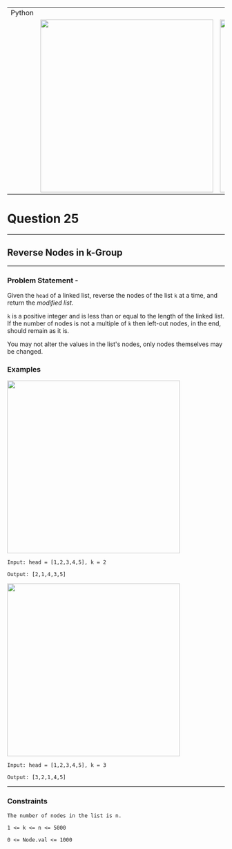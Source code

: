 ||||
|---|---|---|
|Python|
||<img src = 'https://awesomescreenshot.s3.amazonaws.com/image/4900480/44186184-5a91e613c0ceed027a97808ecbca8fa9.png?X-Amz-Algorithm=AWS4-HMAC-SHA256&X-Amz-Credential=AKIAJSCJQ2NM3XLFPVKA%2F20231111%2Fus-east-1%2Fs3%2Faws4_request&X-Amz-Date=20231111T125838Z&X-Amz-Expires=28800&X-Amz-SignedHeaders=host&X-Amz-Signature=f4beaa40fe4decf48dbcff810ae75916cec4e4c1e3082aa9edd637f80ee739ab' width = 400>|<img src = 'https://awesomescreenshot.s3.amazonaws.com/image/4900480/44186190-bfc379d692efa27e4401db5fc510b096.png?X-Amz-Algorithm=AWS4-HMAC-SHA256&X-Amz-Credential=AKIAJSCJQ2NM3XLFPVKA%2F20231111%2Fus-east-1%2Fs3%2Faws4_request&X-Amz-Date=20231111T125850Z&X-Amz-Expires=28800&X-Amz-SignedHeaders=host&X-Amz-Signature=bc11a4c3f76d2d67947816745e004e767868e6fa3c99d1b9c8ba1ae6457de7dc' width = 400>


# Question 25
****
## Reverse Nodes in k-Group    

****
### Problem Statement -

Given the `head` of a linked list, reverse the nodes of the list `k` at a time, and return the *modified list*.

`k` is a positive integer and is less than or equal to the length of the linked list. If the number of nodes is not a multiple of `k` then left-out nodes, in the end, should remain as it is.

You may not alter the values in the list's nodes, only nodes themselves may be changed.

### Examples
<img src = 'https://assets.leetcode.com/uploads/2020/10/03/reverse_ex1.jpg' width = 400>

```
Input: head = [1,2,3,4,5], k = 2

Output: [2,1,4,3,5]
```
<img src = 'https://assets.leetcode.com/uploads/2020/10/03/reverse_ex2.jpg' width = 400>

```
Input: head = [1,2,3,4,5], k = 3

Output: [3,2,1,4,5]
```
****
### Constraints
```
The number of nodes in the list is n.

1 <= k <= n <= 5000

0 <= Node.val <= 1000
```
